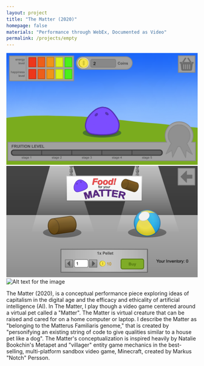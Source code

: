 ```yaml
---
layout: project
title: "The Matter (2020)"
homepage: false
materials: "Performance through WebEx, Documented as Video"
permalink: /projects/empty
---
```


![Alt text for the image](/projects/images/TheMatter1.png)
![Alt text for the image](/projects/images/TheMatter2.png)
![Alt text for the image](/projects/images/TheMatter3.png)
<!--more-->
The Matter (2020), is a conceptual performance piece exploring ideas of capitalism in the digital age and the efficacy and ethicality of artificial intelligence (AI). In The Matter, I play though a video game centered around a virtual pet called a "Matter". The Matter is virtual creature that can be raised and cared for on a home computer or laptop. I describe the Matter as "belonging to the Matterus Familiaris genome," that is created by "personifying an existing string of code to give qualities similar to a house pet like a dog". The Matter's conceptualization is inspired heavily by Natalie Bookchin's Metapet and "villager" entity game mechanics in the best-selling, multi-platform sandbox video game, Minecraft, created by Markus "Notch" Persson. 